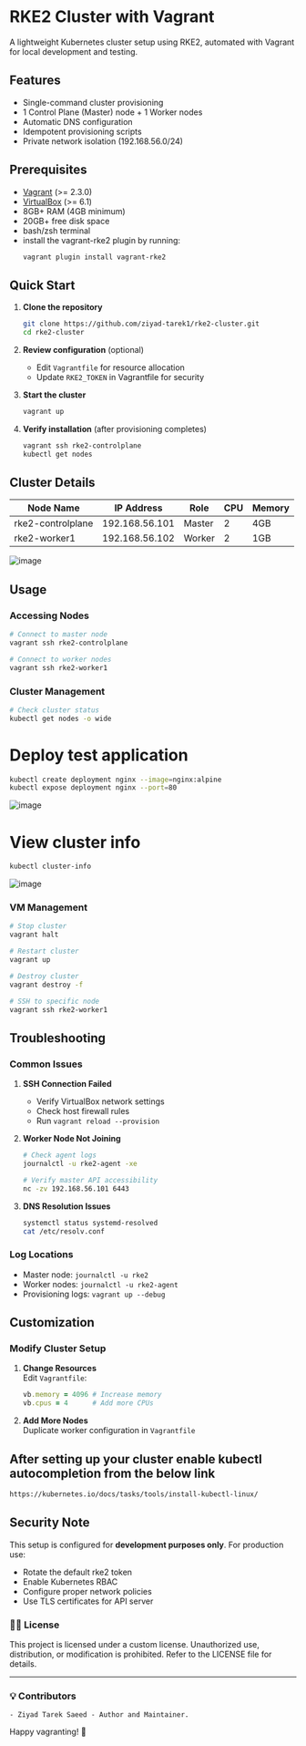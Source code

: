 
# RKE2 Cluster with Vagrant

A lightweight Kubernetes cluster setup using RKE2, automated with Vagrant for local development and testing.

## Features

- Single-command cluster provisioning
- 1 Control Plane (Master) node + 1 Worker nodes
- Automatic DNS configuration
- Idempotent provisioning scripts
- Private network isolation (192.168.56.0/24)

## Prerequisites

- [Vagrant](https://www.vagrantup.com/) (>= 2.3.0)
- [VirtualBox](https://www.virtualbox.org/) (>= 6.1)
- 8GB+ RAM (4GB minimum)
- 20GB+ free disk space
- bash/zsh terminal
- install the vagrant-rke2 plugin by running:
  ```bash
  vagrant plugin install vagrant-rke2
  ```

## Quick Start

1. **Clone the repository**
   ```bash
   git clone https://github.com/ziyad-tarek1/rke2-cluster.git
   cd rke2-cluster
   ```

2. **Review configuration** (optional)
   - Edit `Vagrantfile` for resource allocation
   - Update `RKE2_TOKEN` in Vagrantfile for security

3. **Start the cluster**
   ```bash
   vagrant up
   ```

4. **Verify installation** (after provisioning completes)
   ```bash
   vagrant ssh rke2-controlplane
   kubectl get nodes
   ```

## Cluster Details

| Node Name     | IP Address      | Role    | CPU | Memory |
|---------------|-----------------|---------|-----|--------|
| rke2-controlplane  | 192.168.56.101  | Master  | 2   | 4GB    |
| rke2-worker1        | 192.168.56.102  | Worker  | 2   | 1GB    |

![image](https://github.com/user-attachments/assets/11df7ee8-bf34-412e-8b7c-2a92024c438f)


## Usage

### Accessing Nodes
```bash
# Connect to master node
vagrant ssh rke2-controlplane

# Connect to worker nodes
vagrant ssh rke2-worker1
```

### Cluster Management
```bash
# Check cluster status
kubectl get nodes -o wide
```
# Deploy test application
```bash
kubectl create deployment nginx --image=nginx:alpine
kubectl expose deployment nginx --port=80
```
![image](https://github.com/user-attachments/assets/1d7bf5c0-717e-4f1d-8366-ff60c9674cb7)

# View cluster info
```bash
kubectl cluster-info
```
![image](https://github.com/user-attachments/assets/2385b5b5-cc57-4e65-9a9f-82cae191d157)


### VM Management
```bash
# Stop cluster
vagrant halt

# Restart cluster
vagrant up

# Destroy cluster
vagrant destroy -f

# SSH to specific node
vagrant ssh rke2-worker1
```

## Troubleshooting

### Common Issues
1. **SSH Connection Failed**
   - Verify VirtualBox network settings
   - Check host firewall rules
   - Run `vagrant reload --provision`

2. **Worker Node Not Joining**
   ```bash
   # Check agent logs
   journalctl -u rke2-agent -xe

   # Verify master API accessibility
   nc -zv 192.168.56.101 6443
   ```

3. **DNS Resolution Issues**
   ```bash
   systemctl status systemd-resolved
   cat /etc/resolv.conf
   ```

### Log Locations
- Master node: `journalctl -u rke2`
- Worker nodes: `journalctl -u rke2-agent`
- Provisioning logs: `vagrant up --debug`

## Customization

### Modify Cluster Setup
1. **Change Resources**  
   Edit `Vagrantfile`:
   ```ruby
   vb.memory = 4096 # Increase memory
   vb.cpus = 4      # Add more CPUs
   ```

2. **Add More Nodes**  
   Duplicate worker configuration in `Vagrantfile`


## After setting up your cluster enable kubectl autocompletion from the below link

```bash
https://kubernetes.io/docs/tasks/tools/install-kubectl-linux/
```
## Security Note
This setup is configured for **development purposes only**. For production use:
- Rotate the default rke2 token
- Enable Kubernetes RBAC
- Configure proper network policies
- Use TLS certificates for API server

### 👨‍💻 License
This project is licensed under a custom license. Unauthorized use, distribution, or modification is prohibited. Refer to the LICENSE file for details.

---

### 💡 Contributors
    - Ziyad Tarek Saeed - Author and Maintainer.

Happy vagranting! 🚀
